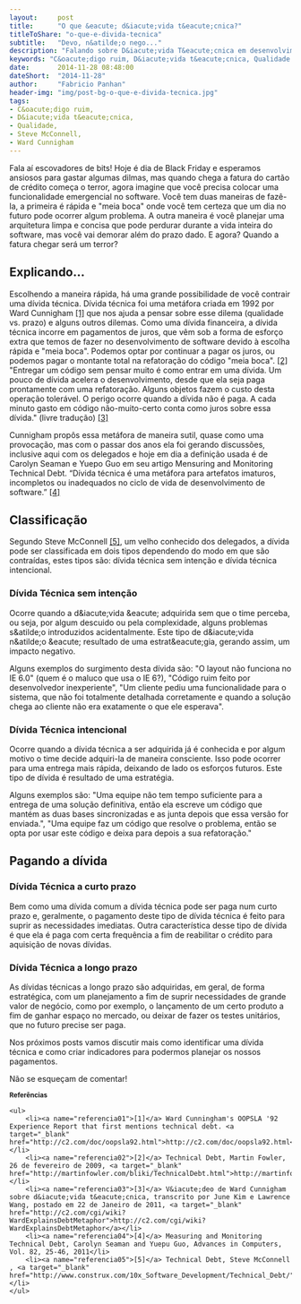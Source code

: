 ```yaml
---
layout:     post
title:      "O que &eacute; d&iacute;vida t&eacute;cnica?"
titleToShare: "o-que-e-divida-tecnica"
subtitle:   "Devo, n&atilde;o nego..."
description: "Falando sobre D&iacute;vida T&eacute;cnica em desenvolvimento de software."
keywords: "C&oacute;digo ruim, D&iacute;vida t&eacute;cnica, Qualidade de software, Steve McConnell, Ward Cunnigham"
date:       2014-11-28 08:48:00
dateShort:  "2014-11-28"
author:     "Fabricio Panhan"
header-img: "img/post-bg-o-que-e-divida-tecnica.jpg"
tags:
- C&oacute;digo ruim,
- D&iacute;vida t&eacute;cnica,
- Qualidade,
- Steve McConnell,
- Ward Cunnigham
---
```


<p>
    Fala a&iacute; escovadores de bits! Hoje &eacute; dia de Black Friday e esperamos ansiosos para gastar algumas dilmas, mas quando chega a fatura do cart&atilde;o de cr&eacute;dito come&ccedil;a o terror, agora imagine que voc&ecirc; precisa colocar uma funcionalidade emergencial no software. Voc&ecirc; tem duas maneiras de faz&ecirc;-la, a primeira &eacute; r&aacute;pida e &quot;meia boca&quot; onde voc&ecirc; tem certeza que um dia no futuro pode ocorrer algum problema. A outra maneira &eacute; voc&ecirc; planejar uma arquitetura limpa e concisa que pode perdurar durante a vida inteira do software, mas voc&ecirc; vai demorar al&eacute;m do prazo dado. E agora? Quando a fatura chegar ser&aacute; um terror?
</p>

<h2 class="section-heading">Explicando...</h2>

<p>
    Escolhendo a maneira r&aacute;pida, h&aacute; uma grande possibilidade de voc&ecirc; contrair
    uma d&iacute;vida t&eacute;cnica. D&iacute;vida t&eacute;cnica foi uma met&aacute;fora criada em
    1992 por Ward Cunnigham <a href="{{page.url}}#referencia01">[1]</a> que nos ajuda a pensar sobre esse dilema (qualidade vs. prazo)
    e alguns outros dilemas. Como uma d&iacute;vida financeira, a d&iacute;vida t&eacute;cnica incorre em
    pagamentos de juros, que v&ecirc;m sob a forma de esfor&ccedil;o extra que temos de fazer no
    desenvolvimento de software devido &agrave; escolha r&aacute;pida e &quot;meia boca&quot;.
    Podemos optar por continuar a pagar os juros, ou podemos pagar o montante total na
    refatora&ccedil;&atilde;o do c&oacute;digo &quot;meia boca&quot;. <a href="{{page.url}}#referencia02">[2]</a> &quot;Entregar um c&oacute;digo sem
    pensar muito &eacute; como entrar em uma d&iacute;vida. Um pouco de d&iacute;vida acelera o desenvolvimento,
    desde que ela seja paga prontamente com uma refatora&ccedil;&atilde;o. Alguns objetos fazem o custo
    desta opera&ccedil;&atilde;o toler&aacute;vel. O perigo ocorre quando a d&iacute;vida n&atilde;o &eacute; paga.
    A cada minuto gasto em c&oacute;digo n&atilde;o-muito-certo conta como juros sobre essa d&iacute;vida.&quot;
    (livre tradu&ccedil;&atilde;o) <a href="{{page.url}}#referencia03">[3]</a>
</p>

<p>
    Cunnigham prop&ocirc;s essa met&aacute;fora de maneira sutil, quase como uma provoca&ccedil;&atilde;o,
    mas com o passar dos anos ela foi gerando discuss&otilde;es, inclusive aqui com os delegados e hoje em dia a
    defini&ccedil;&atilde;o usada &eacute; de Carolyn Seaman e Yuepo Guo em seu artigo Mensuring and Monitoring
    Technical Debt. &ldquo;D&iacute;vida t&eacute;cnica &eacute; uma met&aacute;fora para artefatos imaturos,
    incompletos ou inadequados no ciclo de vida de desenvolvimento de software.&rdquo; <a href="{{page.url}}#referencia04">[4]</a>
</p>

<h2 class="section-heading">Classifica&ccedil;&atilde;o</h2>

<p>
    Segundo Steve McConnell <a href="{{page.url}}#referencia05">[5]</a>, um velho conhecido dos delegados,
    a d&iacute;vida pode ser classificada em dois tipos dependendo do modo em que s&atilde;o contra&iacute;das, estes tipos s&atilde;o: d&iacute;vida t&eacute;cnica sem inten&ccedil;&atilde;o e d&iacute;vida t&eacute;cnica intencional.
</p>

<h3 class="section-subheading">D&iacute;vida T&eacute;cnica sem inten&ccedil;&atilde;o</h3>

<p>
    Ocorre quando a d&amp;iacute;vida &amp;eacute; adquirida sem que o time perceba, ou seja, por algum descuido ou pela complexidade, alguns problemas s&amp;atilde;o introduzidos acidentalmente. Este tipo de d&amp;iacute;vida n&amp;atilde;o &amp;eacute; resultado de uma estrat&amp;eacute;gia, gerando assim, um impacto negativo.
</p>

<p>
    Alguns exemplos do surgimento desta d&iacute;vida s&atilde;o: &quot;O layout n&atilde;o funciona no IE 6.0&quot; (quem &eacute; o maluco que usa o IE 6?), &quot;C&oacute;digo ruim feito por desenvolvedor inexperiente&quot;, &quot;Um cliente pediu uma funcionalidade para o sistema, que n&atilde;o foi totalmente detalhada corretamente e quando a solu&ccedil;&atilde;o chega ao cliente n&atilde;o era exatamente o que ele esperava&quot;.
</p>

<h3 class="section-subheading">D&iacute;vida T&eacute;cnica intencional</h3>

<p>
    Ocorre quando a d&iacute;vida t&eacute;cnica a ser adquirida j&aacute; &eacute; conhecida e por algum motivo o time decide adquiri-la de maneira consciente. Isso pode ocorrer para uma entrega mais r&aacute;pida, deixando de lado os esfor&ccedil;os futuros. Este tipo de d&iacute;vida &eacute; resultado de uma estrat&eacute;gia.
</p>

<p>
Alguns exemplos s&atilde;o: &quot;Uma equipe n&atilde;o tem tempo suficiente para a entrega de uma solu&ccedil;&atilde;o definitiva, ent&atilde;o ela escreve um c&oacute;digo que mant&eacute;m as duas bases sincronizadas e as junta depois que essa vers&atilde;o for enviada.&quot;, &quot;Uma equipe faz um c&oacute;digo que resolve o problema, ent&atilde;o se opta por usar este c&oacute;digo e deixa para depois a sua refatora&ccedil;&atilde;o.&quot;
</p>

<h2 class="section-heading">Pagando a d&iacute;vida</h2>

<h3 class="section-subheading">D&iacute;vida T&eacute;cnica a curto prazo</h3>

<p>
Bem como uma d&iacute;vida comum a d&iacute;vida t&eacute;cnica pode ser paga num curto prazo e, geralmente, o pagamento deste tipo de d&iacute;vida t&eacute;cnica &eacute; feito para suprir as necessidades imediatas. Outra caracter&iacute;stica desse tipo de d&iacute;vida &eacute; que ela &eacute; paga com certa frequ&ecirc;ncia a fim de reabilitar o cr&eacute;dito para aquisi&ccedil;&atilde;o de novas d&iacute;vidas.
</p>

<h3 class="section-subheading">D&iacute;vida T&eacute;cnica a longo prazo</h3>

<p>
As d&iacute;vidas t&eacute;cnicas a longo prazo s&atilde;o adquiridas, em geral, de forma estrat&eacute;gica, com um planejamento a fim de suprir necessidades de grande valor de neg&oacute;cio, como por exemplo, o lan&ccedil;amento de um certo produto a fim de ganhar espa&ccedil;o no mercado, ou deixar de fazer os testes unit&aacute;rios, que no futuro precise ser paga.
</p>

<p>
Nos pr&oacute;ximos posts vamos discutir mais como identificar uma d&iacute;vida t&eacute;cnica e como criar indicadores para podermos planejar os nossos pagamentos.
</p>

<p>
N&atilde;o se esque&ccedil;am de comentar!
</p>

<div class="references">
    <small><b>Refer&ecirc;ncias</b></small>

    <ul>
        <li><a name="referencia01">[1]</a> Ward Cunningham's OOPSLA '92 Experience Report that first mentions technical debt. <a target="_blank" href="http://c2.com/doc/oopsla92.html">http://c2.com/doc/oopsla92.html</a></li> 
        <li><a name="referencia02">[2]</a> Technical Debt, Martin Fowler, 26 de fevereiro de 2009, <a target="_blank" href="http://martinfowler.com/bliki/TechnicalDebt.html">http://martinfowler.com/bliki/TechnicalDebt.html</a></li> 
        <li><a name="referencia03">[3]</a> V&iacute;deo de Ward Cunnigham sobre d&iacute;vida t&eacute;cnica, transcrito por June Kim e Lawrence Wang, postado em 22 de Janeiro de 2011, <a target="_blank" href="http://c2.com/cgi/wiki?WardExplainsDebtMetaphor">http://c2.com/cgi/wiki?WardExplainsDebtMetaphor</a></li> 
        <li><a name="referencia04">[4]</a> Measuring and Monitoring Technical Debt, Carolyn Seaman and Yuepu Guo, Advances in Computers, Vol. 82, 25-46, 2011</li> 
        <li><a name="referencia05">[5]</a> Technical Debt, Steve McConnell , <a target="_blank" href="http://www.construx.com/10x_Software_Development/Technical_Debt/">http://www.construx.com/10x_Software_Development/Technical_Debt/</a></li> 
    </ul>
</div>
